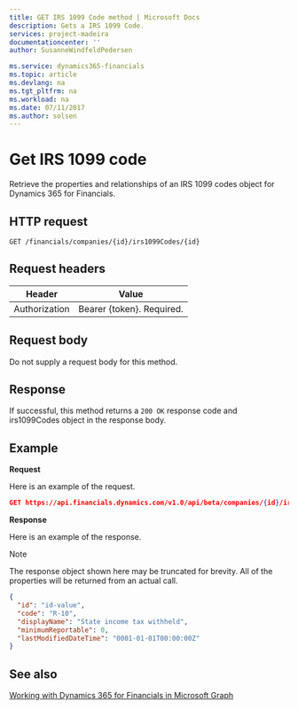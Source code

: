 ```yaml
---
title: GET IRS 1099 Code method | Microsoft Docs
description: Gets a IRS 1099 Code.
services: project-madeira
documentationcenter: ''
author: SusanneWindfeldPedersen

ms.service: dynamics365-financials
ms.topic: article
ms.devlang: na
ms.tgt_pltfrm: na
ms.workload: na
ms.date: 07/11/2017
ms.author: solsen
---
```


# Get IRS 1099 code
Retrieve the properties and relationships of an IRS 1099 codes object for Dynamics 365 for Financials.

## HTTP request

```
GET /financials/companies/{id}/irs1099Codes/{id}
```

## Request headers
|Header|Value|
|------|-----|
|Authorization  |Bearer {token}. Required. |

## Request body
Do not supply a request body for this method.

## Response
If successful, this method returns a ```200 OK``` response code and irs1099Codes object in the response body.

## Example

**Request**

Here is an example of the request.  

```json
GET https://api.financials.dynamics.com/v1.0/api/beta/companies/{id}/irs1099Codes/{id}
```

**Response**

Here is an example of the response.  

> [!NOTE]  
> The response object shown here may be truncated for brevity. All of the properties will be returned from an actual call.  

```json
{
  "id": "id-value",
  "code": "R-10",
  "displayName": "State income tax withheld",
  "minimumReportable": 0,
  "lastModifiedDateTime": "0001-01-01T00:00:00Z"
}
```

## See also  
[Working with Dynamics 365 for Financials in Microsoft Graph](../resources/dynamics_overview.md)  
